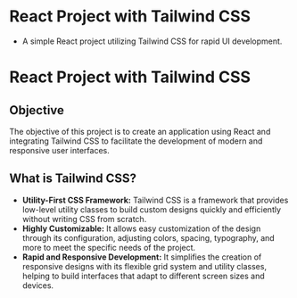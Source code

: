 # React Project with Tailwind CSS

- A simple React project utilizing Tailwind CSS for rapid UI development.

# React Project with Tailwind CSS

## Objective

The objective of this project is to create an application using React and integrating Tailwind CSS to facilitate the development of modern and responsive user interfaces.

## What is Tailwind CSS?

- **Utility-First CSS Framework:** Tailwind CSS is a framework that provides low-level utility classes to build custom designs quickly and efficiently without writing CSS from scratch.
- **Highly Customizable:** It allows easy customization of the design through its configuration, adjusting colors, spacing, typography, and more to meet the specific needs of the project.
- **Rapid and Responsive Development:** It simplifies the creation of responsive designs with its flexible grid system and utility classes, helping to build interfaces that adapt to different screen sizes and devices.
